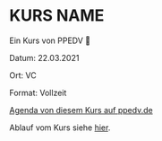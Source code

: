 # KURS NAME

Ein Kurs von PPEDV :rocket:

Datum: 22.03.2021

Ort: VC

Format: Vollzeit

[Agenda von diesem Kurs auf ppedv.de](https://ppedv.de/schulung/kurse/JavaScript-HTML-Programmierung-Client-CSS-Syntax-Event-Cookie.aspx)

Ablauf vom Kurs siehe [hier](./TRAINER/readme.md).
